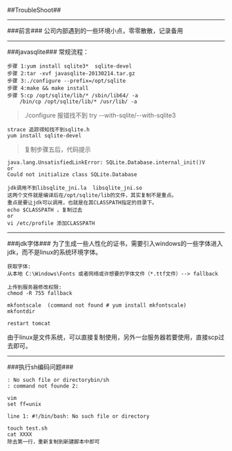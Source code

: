 ##TroubleShoot##

***

###前言###
公司内部遇到的一些环境小点，零零散散，记录备用

***
###javasqlite###
常规流程：

	步骤 1:yum install sqlite3*  sqlite-devel
	步骤 2:tar -xvf javasqlite-20130214.tar.gz
	步骤 3:./configure --prefix=/opt/sqlite
	步骤 4:make && make install
	步骤 5:cp /opt/sqlite/lib/* /sbin/lib64/ -a
		/bin/cp /opt/sqlite/lib/* /usr/lib/ -a

>./configure 报错找不到 try --with-sqlite/--with-sqlite3

	strace 追踪得知找不到sqlite.h
	yum install sqlite-devel

>复制步骤五后，代码提示

	java.lang.UnsatisfiedLinkError: SQLite.Database.internal_init()V
	or
	Could not initialize class SQLite.Database

	jdk调用不到libsqlite_jni.la  libsqlite_jni.so
	这两个文件就是编译后在/opt/sqlite/lib的文件，其实复制不是重点。
	重点是要让jdk可以调用，也就是在其CLASSPATH指定的目录下。
	echo $CLASSPATH ，复制过去
	or
	vi /etc/profile 添加CLASSPATH

***
###jdk字体###
为了生成一些人性化的证书，需要引入windows的一些字体进入jdk，而不是linux的系统环境字体。

	获取字体:
	从本地 C:\Windows\Fonts 或者网络或许想要的字体文件（*.ttf文件）--> fallback
	
	上传到服务器修改权限:
	chmod -R 755 fallback

	mkfontscale  (command not found # yum install mkfontscale)
	mkfontdir 
	
	restart tomcat 

由于linux是文件系统，可以直接复制使用，另外一台服务器若要使用，直接scp过去即可。

***
###执行sh编码问题###

	: No such file or direct﻿orybin/sh
	: command not founde 2: 

	vim 
	set ff=unix

	line 1: ﻿#!/bin/bash: No such file or directory

	touch test.sh	
	cat XXXX  
	除去第一行，重新复制到新建脚本中即可
